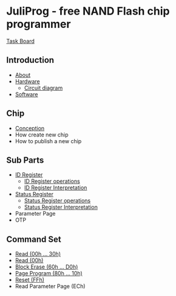 
# JuliProg - free NAND Flash chip programmer

[Task Board](https://github.com/users/JuliProg/projects/1)

## Introduction

- [About](https://github.com/JuliProg/Wiki/wiki/About-JuliProg)
- [Hardware](https://github.com/JuliProg/Hardware)
  - [Circuit diagram](https://github.com/JuliProg/Hardware/wiki/Circuit-diagram)  
- [Software](https://github.com/JuliProg/Software)
  


## Chip

- [Сonception](https://github.com/JuliProg/Wiki/wiki/Chip-conception)
- How create new chip
- How to publish a new chip

## Sub Parts

- [ID Register](https://github.com/JuliProg/Wiki/wiki/ID-Register)
  - [ID Register operations](https://github.com/JuliProg/Wiki/wiki/ID-Register-operations)
  - [ID Register Interpretation](https://github.com/JuliProg/Wiki/wiki/ID-Register-Interpretation)
- [Status Register](https://github.com/JuliProg/Wiki/wiki/StatusRegister)
  - [Status Register operations](https://github.com/JuliProg/Wiki/wiki/Status-Register-operations)
  - [Status Register Interpretation](https://github.com/JuliProg/Wiki/wiki/Status-Register-Interpretation)
- Parameter Page
- OTP

## Command Set

- [Read (00h ... 30h)](https://github.com/JuliProg/Wiki/wiki/Command-Sets#read_00h_30hdll)
- [Read (00h)](https://github.com/JuliProg/Wiki/wiki/Command-Sets#read_00hdll)
- [Block Erase (60h ... D0h)](https://github.com/JuliProg/Wiki/wiki/Command-Sets#erase_60h_d0hdll)
- [Page Program (80h ... 10h)](https://github.com/JuliProg/Wiki/wiki/Command-Sets#pageprogram_80h_10hdll)
- [Reset (FFh)](https://github.com/JuliProg/Wiki/wiki/Command-Sets#reset_ffhdll)
- Read Parameter Page (ECh)
  
